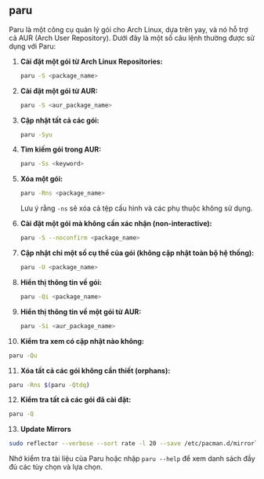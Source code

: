 ## paru

Paru là một công cụ quản lý gói cho Arch Linux, dựa trên yay, và nó hỗ trợ cả AUR (Arch User Repository). Dưới đây là một số câu lệnh thường được sử dụng với Paru:

1. **Cài đặt một gói từ Arch Linux Repositories:**
   ```bash
   paru -S <package_name>
   ```

2. **Cài đặt một gói từ AUR:**
   ```bash
   paru -S <aur_package_name>
   ```

3. **Cập nhật tất cả các gói:**
   ```bash
   paru -Syu
   ```

4. **Tìm kiếm gói trong AUR:**
   ```bash
   paru -Ss <keyword>
   ```

5. **Xóa một gói:**
   ```bash
   paru -Rns <package_name>
   ```
   Lưu ý rằng `-ns` sẽ xóa cả tệp cấu hình và các phụ thuộc không sử dụng.

6. **Cài đặt một gói mà không cần xác nhận (non-interactive):**
   ```bash
   paru -S --noconfirm <package_name>
   ```

7. **Cập nhật chỉ một số cụ thể của gói (không cập nhật toàn bộ hệ thống):**
   ```bash
   paru -U <package_name>
   ```

8. **Hiển thị thông tin về gói:**
   ```bash
   paru -Qi <package_name>
   ```

9. **Hiển thị thông tin về một gói từ AUR:**
   ```bash
   paru -Si <aur_package_name>
   ```

10. **Kiểm tra xem có cập nhật nào không:**
   ```bash
   paru -Qu
   ```

11. **Xóa tất cả các gói không cần thiết (orphans):**
   ```bash
   paru -Rns $(paru -Qtdq)
   ```

12. **Kiểm tra tất cả các gói đã cài đặt:**
   ```bash
   paru -Q
   ```

13. **Update Mirrors**
   ```bash
   sudo reflector --verbose --sort rate -l 20 --save /etc/pacman.d/mirrorlist
   ```

Nhớ kiểm tra tài liệu của Paru hoặc nhập `paru --help` để xem danh sách đầy đủ các tùy chọn và lựa chọn.
